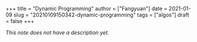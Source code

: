 +++
title = "Dynamic Programming"
author = ["Fangyuan"]
date = 2021-01-09
slug = "20210109150342-dynamic-programming"
tags = ["algos"]
draft = false
+++

_This note does not have a description yet._
